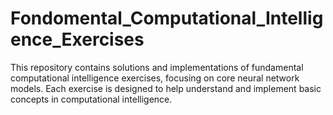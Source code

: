 # Fondomental_Computational_Intelligence_Exercises
This repository contains solutions and implementations of fundamental computational intelligence exercises, focusing on core neural network models. Each exercise is designed to help understand and implement basic concepts in computational intelligence.
